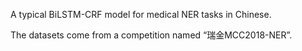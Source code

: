 A typical BiLSTM-CRF model for medical NER tasks in Chinese.

The datasets come from a competition named “瑞金MCC2018-NER”.

